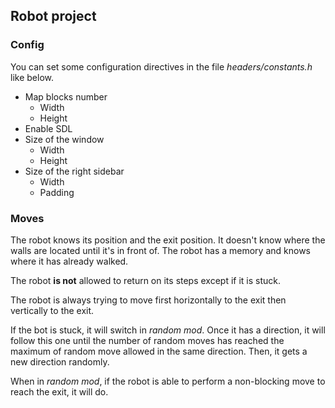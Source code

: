 ## Robot project

### Config

You can set some configuration directives in the file _headers/constants.h_ like below.

* Map blocks number
  * Width
  * Height
* Enable SDL
* Size of the window
  * Width
  * Height
* Size of the right sidebar
  * Width
  * Padding

### Moves

The robot knows its position and the exit position.
It doesn't know where the walls are located until it's in front of.
The robot has a memory and knows where it has already walked.

The robot **is not** allowed to return on its steps except if it is stuck.

The robot is always trying to move first horizontally to the exit then vertically to the exit.

If the bot is stuck, it will switch in *random mod*.
Once it has a direction, it will follow this one until the number of random moves has reached
the maximum of random move allowed in the same direction. Then, it gets a new direction randomly.

When in *random mod*, if the robot is able to perform a non-blocking move to reach the exit, it will do. 
